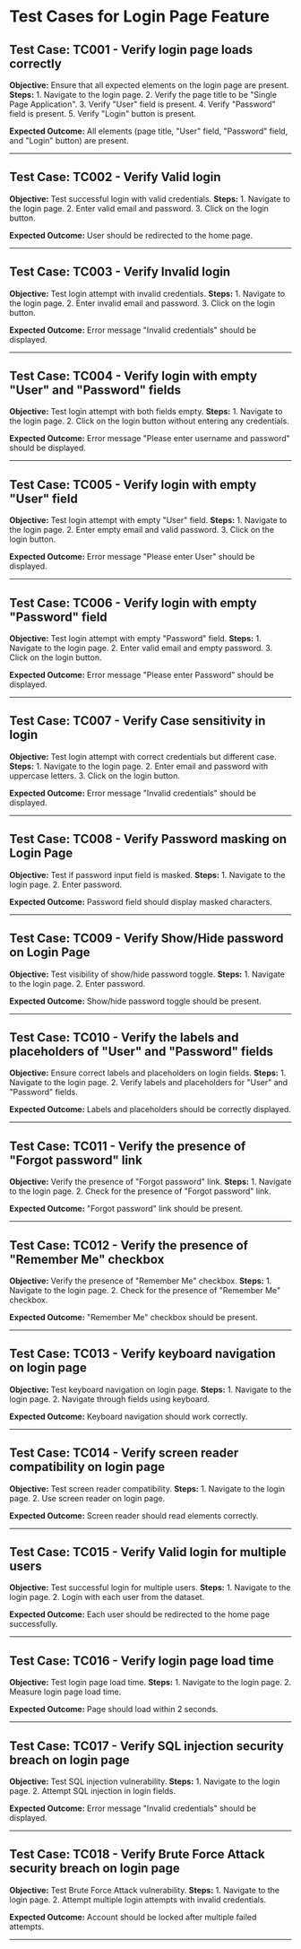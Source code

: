 # Test Cases for Login Page Feature

## Test Case: TC001 - Verify login page loads correctly

**Objective:** Ensure that all expected elements on the login page are present.
**Steps:** 1. Navigate to the login page. 2. Verify the page title to be "Single Page Application". 3. Verify "User" field is present. 4. Verify "Password" field is present. 5. Verify "Login" button is present.

**Expected Outcome:** All elements (page title, "User" field, "Password" field, and "Login" button) are present.

---

## Test Case: TC002 - Verify Valid login

**Objective:** Test successful login with valid credentials.
**Steps:** 1. Navigate to the login page. 2. Enter valid email and password. 3. Click on the login button.

**Expected Outcome:** User should be redirected to the home page.

---

## Test Case: TC003 - Verify Invalid login

**Objective:** Test login attempt with invalid credentials.
**Steps:** 1. Navigate to the login page. 2. Enter invalid email and password. 3. Click on the login button.

**Expected Outcome:** Error message "Invalid credentials" should be displayed.

---

## Test Case: TC004 - Verify login with empty "User" and "Password" fields

**Objective:** Test login attempt with both fields empty.
**Steps:** 1. Navigate to the login page. 2. Click on the login button without entering any credentials.

**Expected Outcome:** Error message "Please enter username and password" should be displayed.

---

## Test Case: TC005 - Verify login with empty "User" field

**Objective:** Test login attempt with empty "User" field.
**Steps:** 1. Navigate to the login page. 2. Enter empty email and valid password. 3. Click on the login button.

**Expected Outcome:** Error message "Please enter User" should be displayed.

---

## Test Case: TC006 - Verify login with empty "Password" field

**Objective:** Test login attempt with empty "Password" field.
**Steps:** 1. Navigate to the login page. 2. Enter valid email and empty password. 3. Click on the login button.

**Expected Outcome:** Error message "Please enter Password" should be displayed.

---

## Test Case: TC007 - Verify Case sensitivity in login

**Objective:** Test login attempt with correct credentials but different case.
**Steps:** 1. Navigate to the login page. 2. Enter email and password with uppercase letters. 3. Click on the login button.

**Expected Outcome:** Error message "Invalid credentials" should be displayed.

---

## Test Case: TC008 - Verify Password masking on Login Page

**Objective:** Test if password input field is masked.
**Steps:** 1. Navigate to the login page. 2. Enter password.

**Expected Outcome:** Password field should display masked characters.

---

## Test Case: TC009 - Verify Show/Hide password on Login Page

**Objective:** Test visibility of show/hide password toggle.
**Steps:** 1. Navigate to the login page. 2. Enter password.

**Expected Outcome:** Show/hide password toggle should be present.

---

## Test Case: TC010 - Verify the labels and placeholders of "User" and "Password" fields

**Objective:** Ensure correct labels and placeholders on login fields.
**Steps:** 1. Navigate to the login page. 2. Verify labels and placeholders for "User" and "Password" fields.

**Expected Outcome:** Labels and placeholders should be correctly displayed.

---

## Test Case: TC011 - Verify the presence of "Forgot password" link

**Objective:** Verify the presence of "Forgot password" link.
**Steps:** 1. Navigate to the login page. 2. Check for the presence of "Forgot password" link.

**Expected Outcome:** "Forgot password" link should be present.

---

## Test Case: TC012 - Verify the presence of "Remember Me" checkbox

**Objective:** Verify the presence of "Remember Me" checkbox.
**Steps:** 1. Navigate to the login page. 2. Check for the presence of "Remember Me" checkbox.

**Expected Outcome:** "Remember Me" checkbox should be present.

---

## Test Case: TC013 - Verify keyboard navigation on login page

**Objective:** Test keyboard navigation on login page.
**Steps:** 1. Navigate to the login page. 2. Navigate through fields using keyboard.

**Expected Outcome:** Keyboard navigation should work correctly.

---

## Test Case: TC014 - Verify screen reader compatibility on login page

**Objective:** Test screen reader compatibility.
**Steps:** 1. Navigate to the login page. 2. Use screen reader on login page.

**Expected Outcome:** Screen reader should read elements correctly.

---

## Test Case: TC015 - Verify Valid login for multiple users

**Objective:** Test successful login for multiple users.
**Steps:** 1. Navigate to the login page. 2. Login with each user from the dataset.

**Expected Outcome:** Each user should be redirected to the home page successfully.

---

## Test Case: TC016 - Verify login page load time

**Objective:** Test login page load time.
**Steps:** 1. Navigate to the login page. 2. Measure login page load time.

**Expected Outcome:** Page should load within 2 seconds.

---

## Test Case: TC017 - Verify SQL injection security breach on login page

**Objective:** Test SQL injection vulnerability.
**Steps:** 1. Navigate to the login page. 2. Attempt SQL injection in login fields.

**Expected Outcome:** Error message "Invalid credentials" should be displayed.

---

## Test Case: TC018 - Verify Brute Force Attack security breach on login page

**Objective:** Test Brute Force Attack vulnerability.
**Steps:** 1. Navigate to the login page. 2. Attempt multiple login attempts with invalid credentials.

**Expected Outcome:** Account should be locked after multiple failed attempts.

---
